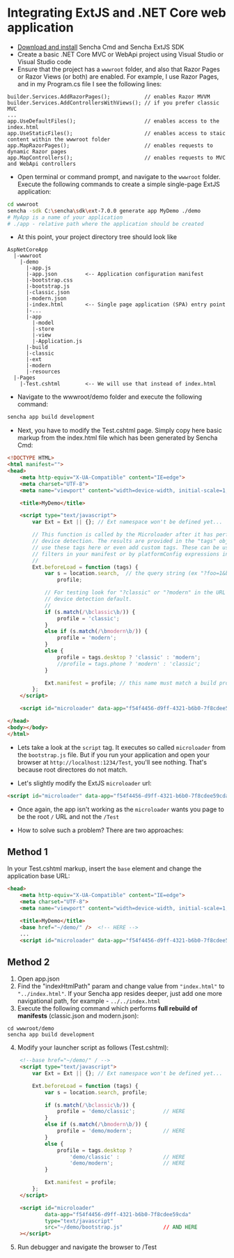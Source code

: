 ﻿# Integrating ExtJS and .NET Core web application

- [Download and install](generating-multipage-app.md) Sencha Cmd and Sencha ExtJS SDK
- Create a basic .NET Core MVC or WebApi project using Visual Studio or Visual Studio code
- Ensure that the project has a `wwwroot` folder, and also that Razor Pages or Razor Views (or both) are enabled.
  For example, I use Razor Pages, and in my Program.cs file I see the following lines:

```CSharp
builder.Services.AddRazorPages();           // enables Razor MVVM
builder.Services.AddControllersWithViews(); // if you prefer classic MVC
...
app.UseDefaultFiles();                      // enables access to the index.html
app.UseStaticFiles();                       // enables access to staic content within the wwwroot folder
app.MapRazorPages();                        // enables requests to dynamic Razor pages
app.MapControllers();	                    // enables requests to MVC and WebApi controllers
```

- Open terminal or command prompt, and navigate to the `wwwroot` folder. Execute the following commands to create a simple single-page ExtJS application:

```bash
cd wwwroot
sencha -sdk C:\sencha\sdk\ext-7.0.0 generate app MyDemo ./demo
# MyApp is a name of your application
# ./app - relative path where the application should be created
```

- At this point, your project directory tree should look like
```
AspNetCoreApp
  |-wwwroot
    |-demo
      |-app.js
      |-app.json         <-- Application configuration manifest
      |-bootstrap.css
      |-bootstrap.js
      |-classic.json
      |-modern.json
      |-index.html       <-- Single page application (SPA) entry point
      |-...
      |-app
        |-model
        |-store
        |-view
        |-Application.js
      |-build
      |-classic
      |-ext
      |-modern
      |-resources
  |-Pages
    |-Test.cshtml        <-- We will use that instead of index.html
```

- Navigate to the wwwroot/demo folder and execute the following command:

```bash
sencha app build development
```

- Next, you have to modify the Test.cshtml page. Simply copy here basic markup from the index.html file which has been generated by Sencha Cmd:

```html
<!DOCTYPE HTML>
<html manifest="">
<head>
    <meta http-equiv="X-UA-Compatible" content="IE=edge">
    <meta charset="UTF-8">
    <meta name="viewport" content="width=device-width, initial-scale=1, maximum-scale=10, user-scalable=yes">

    <title>MyDemo</title>

    <script type="text/javascript">
        var Ext = Ext || {}; // Ext namespace won't be defined yet...

        // This function is called by the Microloader after it has performed basic
        // device detection. The results are provided in the "tags" object. You can
        // use these tags here or even add custom tags. These can be used by platform
        // filters in your manifest or by platformConfig expressions in your app.
        //
        Ext.beforeLoad = function (tags) {
            var s = location.search,  // the query string (ex "?foo=1&bar")
                profile;

            // For testing look for "?classic" or "?modern" in the URL to override
            // device detection default.
            //
            if (s.match(/\bclassic\b/)) {
                profile = 'classic';
            }
            else if (s.match(/\bmodern\b/)) {
                profile = 'modern';
            }
            else {
                profile = tags.desktop ? 'classic' : 'modern';
                //profile = tags.phone ? 'modern' : 'classic';
            }

            Ext.manifest = profile; // this name must match a build profile name
        };
    </script>

    <script id="microloader" data-app="f54f4456-d9ff-4321-b6b0-7f8cdee59cda" type="text/javascript" src="bootstrap.js"></script>

</head>
<body></body>
</html>
```

- Lets take a look at the `script` tag. It executes so called `microloader` from the `bootstrap.js` file.
  But if you run your application and open your browser at `http://localhost:1234/Test`, you'll see nothing. 
  That's because root directores do not match.

- Let's slightly modify the ExtJS `microloader` url:
```html
<script id="microloader" data-app="f54f4456-d9ff-4321-b6b0-7f8cdee59cda" type="text/javascript" src="~/demo/bootstrap.js"></script>
```

- Once again, the app isn't working as the `microloader` wants you page to be the root `/` URL and not the `/Test`

- How to solve such a problem? There are two approaches:

## Method 1

In your Test.cshtml markup, insert the `base` element and change the application base URL:

```html
<head>
    <meta http-equiv="X-UA-Compatible" content="IE=edge">
    <meta charset="UTF-8">
    <meta name="viewport" content="width=device-width, initial-scale=1, maximum-scale=10, user-scalable=yes">

    <title>MyDemo</title>
    <base href="~/demo/" />  <!-- HERE -->
    ...
    <script id="microloader" data-app="f54f4456-d9ff-4321-b6b0-7f8cdee59cda" type="text/javascript" src="bootstrap.js"></script>
```

## Method 2

1. Open app.json
2. Find the "indexHtmlPath" param and change value from `"index.html"` to `"../index.html"`. If your Sencha app resides deeper, just add one more navigational path, for example - `../../index.html`
3. Execute the following command which performs **full rebuild of manifests** (classic.json and modern.json):

```
cd wwwroot/demo
sencha app build development
```

4. Modify your launcher script as follows (Test.cshtml):

```html
    <!--base href="~/demo/" / -->
    <script type="text/javascript">
        var Ext = Ext || {}; // Ext namespace won't be defined yet...

        Ext.beforeLoad = function (tags) {
            var s = location.search, profile;

            if (s.match(/\bclassic\b/)) {
                profile = 'demo/classic';         // HERE
            }
            else if (s.match(/\bmodern\b/)) {
                profile = 'demo/modern';          // HERE
            }
            else {
                profile = tags.desktop ? 
                    'demo/classic' :              // HERE
                    'demo/modern';                // HERE
            }

            Ext.manifest = profile;
        };
    </script>

    <script id="microloader" 
            data-app="f54f4456-d9ff-4321-b6b0-7f8cdee59cda" 
            type="text/javascript" 
            src="~/demo/bootstrap.js"             // AND HERE
    ></script>
```

5. Run debugger and navigate the browser to /Test
